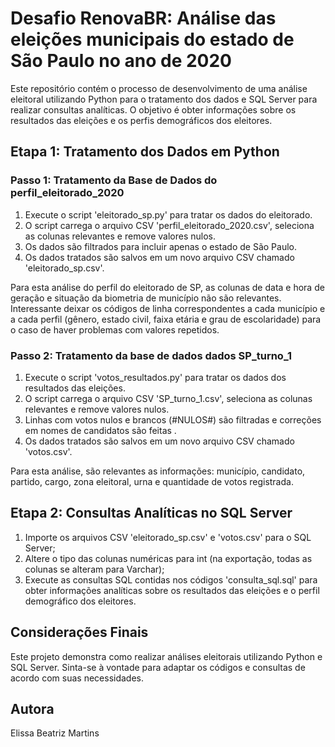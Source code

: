 # Desafio RenovaBR: Análise das eleições municipais do estado de São Paulo no ano de 2020

Este repositório contém o processo de desenvolvimento de uma análise eleitoral utilizando Python para o tratamento dos dados e SQL Server para realizar consultas analíticas. O objetivo é obter informações sobre os resultados das eleições e os perfis demográficos dos eleitores.

## Etapa 1: Tratamento dos Dados em Python

### Passo 1: Tratamento da Base de Dados do perfil_eleitorado_2020

1. Execute o script 'eleitorado_sp.py' para tratar os dados do eleitorado.
2. O script carrega o arquivo CSV 'perfil_eleitorado_2020.csv', seleciona as colunas relevantes e remove valores nulos.
3. Os dados são filtrados para incluir apenas o estado de São Paulo.
4. Os dados tratados são salvos em um novo arquivo CSV chamado 'eleitorado_sp.csv'.

Para esta análise do perfil do eleitorado de SP, as colunas de data e hora de geração e situação da biometria de município não são relevantes.
Interessante deixar os códigos de linha correspondentes a cada município e a cada perfil (gênero, estado civil, faixa etária e grau de escolaridade) para o caso de haver problemas
com valores repetidos.

### Passo 2: Tratamento da base de dados dados SP_turno_1

1. Execute o script 'votos_resultados.py' para tratar os dados dos resultados das eleições.
2. O script carrega o arquivo CSV 'SP_turno_1.csv', seleciona as colunas relevantes e remove valores nulos.
3. Linhas com votos nulos e brancos (#NULOS#) são filtradas e correções em nomes de candidatos são feitas .
4. Os dados tratados são salvos em um novo arquivo CSV chamado 'votos.csv'.

Para esta análise, são relevantes as informações: município, candidato, partido, cargo, zona eleitoral, urna e quantidade de votos registrada.

## Etapa 2: Consultas Analíticas no SQL Server

1. Importe os arquivos CSV 'eleitorado_sp.csv' e 'votos.csv' para o SQL Server;
2. Altere o tipo das colunas numéricas para int (na exportação, todas as colunas se alteram para Varchar);
3. Execute as consultas SQL contidas nos códigos 'consulta_sql.sql' para obter informações analíticas sobre os resultados das eleições e o perfil demográfico dos eleitores.

## Considerações Finais

Este projeto demonstra como realizar análises eleitorais utilizando Python e SQL Server. Sinta-se à vontade para adaptar os códigos e consultas de acordo com suas necessidades.

## Autora

Elissa Beatriz Martins


